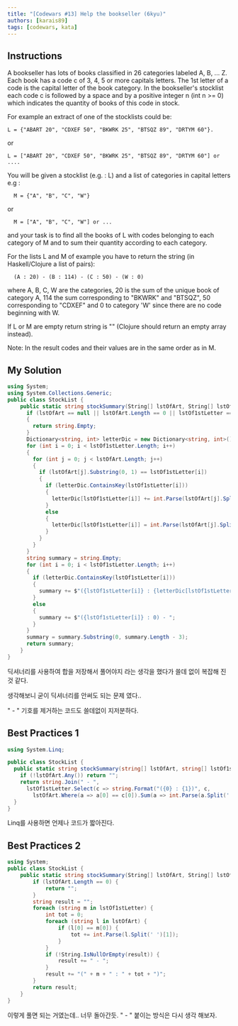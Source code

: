 ```yaml
---
title: "[Codewars #13] Help the bookseller (6kyu)"
authors: [karais89]
tags: [codewars, kata]
---
```


## Instructions

A bookseller has lots of books classified in 26 categories labeled A, B, ... Z. Each book has a code c of 3, 4, 5 or more capitals letters. The 1st letter of a code is the capital letter of the book category. In the bookseller's stocklist each code c is followed by a space and by a positive integer n (int n >= 0) which indicates the quantity of books of this code in stock.

For example an extract of one of the stocklists could be:

```
L = {"ABART 20", "CDXEF 50", "BKWRK 25", "BTSQZ 89", "DRTYM 60"}.
```

or

```
L = ["ABART 20", "CDXEF 50", "BKWRK 25", "BTSQZ 89", "DRTYM 60"] or ....
```

You will be given a stocklist (e.g. : L) and a list of categories in capital letters e.g :

```
  M = {"A", "B", "C", "W"}
```

or

```
  M = ["A", "B", "C", "W"] or ...
```

and your task is to find all the books of L with codes belonging to each category of M and to sum their quantity according to each category.

For the lists L and M of example you have to return the string (in Haskell/Clojure a list of pairs):

```
  (A : 20) - (B : 114) - (C : 50) - (W : 0)
```

where A, B, C, W are the categories, 20 is the sum of the unique book of category A, 114 the sum corresponding to "BKWRK" and "BTSQZ", 50 corresponding to "CDXEF" and 0 to category 'W' since there are no code beginning with W.

If L or M are empty return string is "" (Clojure should return an empty array instead).

Note:
In the result codes and their values are in the same order as in M.

## My Solution

```csharp
using System;
using System.Collections.Generic;
public class StockList {
    public static string stockSummary(String[] lstOfArt, String[] lstOf1stLetter) {
      if (lstOfArt == null || lstOfArt.Length == 0 || lstOf1stLetter == null || lstOf1stLetter.Length == 0) 
      {
        return string.Empty;
      }
      Dictionary<string, int> letterDic = new Dictionary<string, int>();
      for (int i = 0; i < lstOf1stLetter.Length; i++)
      {
        for (int j = 0; j < lstOfArt.Length; j++)
        {
          if (lstOfArt[j].Substring(0, 1) == lstOf1stLetter[i])
          {
            if (letterDic.ContainsKey(lstOf1stLetter[i]))
            {
              letterDic[lstOf1stLetter[i]] += int.Parse(lstOfArt[j].Split()[1]);
            }
            else
            {
              letterDic[lstOf1stLetter[i]] = int.Parse(lstOfArt[j].Split()[1]);
            }
          }
        }
      }
      string summary = string.Empty;
      for (int i = 0; i < lstOf1stLetter.Length; i++)
      {
        if (letterDic.ContainsKey(lstOf1stLetter[i]))
        {
          summary += $"({lstOf1stLetter[i]} : {letterDic[lstOf1stLetter[i]]}) - ";
        }
        else
        {
          summary += $"({lstOf1stLetter[i]} : 0) - ";
        }
      }
      summary = summary.Substring(0, summary.Length - 3);
      return summary;
    }
}
```

딕셔너리를 사용하여 합을 저장해서 풀어야지 라는 생각을 했다가 쓸데 없이 복잡해 진 것 같다.

생각해보니 굳이 딕셔너리를 안써도 되는 문제 였다.. 

" - " 기호를 제거하는 코드도 쓸데없이 지저분하다.

## Best Practices 1

```csharp
using System.Linq;

public class StockList {
  public static string stockSummary(string[] lstOfArt, string[] lstOf1stLetter) {
    if (!lstOfArt.Any()) return "";
    return string.Join(" - ",
      lstOf1stLetter.Select(c => string.Format("({0} : {1})", c,
        lstOfArt.Where(a => a[0] == c[0]).Sum(a => int.Parse(a.Split(' ')[1]))))); 
  }
}
```

Linq를 사용하면 언제나 코드가 짧아진다.

## Best Practices 2

```csharp
using System;
public class StockList {
    public static string stockSummary(String[] lstOfArt, String[] lstOf1stLetter) {
        if (lstOfArt.Length == 0) {
            return "";
        }
        string result = "";
        foreach (string m in lstOf1stLetter) {
            int tot = 0;
            foreach (string l in lstOfArt) {
                if (l[0] == m[0]) {
                    tot += int.Parse(l.Split(' ')[1]);
                }
            }
            if (!String.IsNullOrEmpty(result)) {
                result += " - ";
            }
            result += "(" + m + " : " + tot + ")";
        }
        return result;
    }
}
```

이렇게 풀면 되는 거였는데.. 너무 돌아간듯.
" - " 붙이는 방식은 다시 생각 해보자.